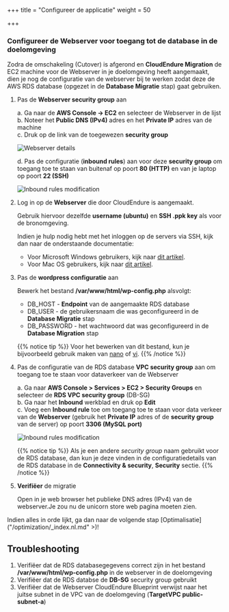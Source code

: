 +++
title = "Configureer de applicatie"
weight = 50

+++

### Configureer de Webserver voor toegang tot de database in de doelomgeving

Zodra de omschakeling (Cutover) is afgerond en **CloudEndure Migration** de EC2 machine voor de Webserver in je doelomgeving heeft aangemaakt, dien je nog de configuratie van de webserver bij te werken zodat deze de AWS RDS database (opgezet in de **Database Migratie** stap) gaat gebruiken.


1. Pas de **Webserver security group** aan

    a. Ga naar de **AWS Console -> EC2** en selecteer de Webserver in de lijst  
    b. Noteer het **Public DNS (IPv4)** adres en het **Private IP** adres van de machine  
    c. Druk op de link van de toegewezen **security group**  

    ![Webserver details](/ce/webserver_details.png)

    d. Pas de configuratie (**inbound rules**) aan voor deze **security group** om toegang toe te staan van buitenaf op poort **80 (HTTP)** en van je laptop op poort **22 (SSH)**     

    ![Inbound rules modification](/ce/edit_webserver_inbound_rules.png)

2. Log in op de **Webserver** die door CloudEndure is aangemaakt.

    Gebruik hiervoor dezelfde **username (ubuntu)** en **SSH .ppk key** als voor de bronomgeving.

    Indien je hulp nodig hebt met het inloggen op de servers via SSH, kijk dan naar de onderstaande documentatie:
    - Voor Microsoft Windows gebruikers, kijk naar <a href="https://docs.aws.amazon.com/AWSEC2/latest/UserGuide/putty.html" target="_blank">dit artikel</a>.  
    - Voor Mac OS gebruikers, kijk naar <a href="https://docs.aws.amazon.com/quickstarts/latest/vmlaunch/step-2-connect-to-instance.html#sshclient" target="_blank">dit artikel</a>.

3. Pas de **wordpress configuratie** aan

    Bewerk het bestand **/var/www/html/wp-config.php** alsvolgt: 
    - DB_HOST - **Endpoint** van de aangemaakte RDS database
    - DB_USER - de gebruikersnaam die was geconfigureerd in de **Database Migratie** stap
    - DB_PASSWORD - het wachtwoord dat was geconfigureerd in de **Database Migration** stap

    {{% notice tip %}}
Voor het bewerken van dit bestand, kun je bijvoorbeeld gebruik maken van <a href="https://www.howtoforge.com/linux-nano-command/" target="_blank">nano</a> of <a href="https://www.washington.edu/computing/unix/vi.html" target="_blank">vi</a>.
{{% /notice %}}     

4. Pas de configuratie van de RDS database **VPC security group** aan om toegang toe te staan voor dataverkeer van de Webserver

    a. Ga naar **AWS Console > Services > EC2 > Security Groups** en selecteer de **RDS VPC security group** (DB-SG)  
    b. Ga naar het **Inbound** werkblad en druk op **Edit**  
    c. Voeg een **Inbound rule** toe om toegang toe te staan voor data verkeer van de **Webserver** (gebruik het **Private IP** adres of de **security group** van de server) op poort **3306 (MySQL port)**
    
    ![Inbound rules modification](/ce/database_update_security_group.png)

    {{% notice tip %}}
Als je een andere *security group* naam gebruikt voor de RDS database, dan kun je deze vinden in de configuratiedetails van de RDS database in de **Connectivity & security**, **Security** sectie.
{{% /notice %}}     
    

1. **Verifiëer** de migratie

    Open in je web browser het publieke DNS adres (IPv4) van de webserver.Je zou nu de unicorn store web pagina moeten zien.

Indien alles in orde lijkt, ga dan naar de volgende stap [Optimalisatie]("/optimization/_index.nl.md" >)!

## Troubleshooting

1. Verifiëer dat de RDS databasegegevens correct zijn in het bestand **/var/www/html/wp-config.php** in de webserver in de doelomgeving
2. Verifiëer dat de RDS databse de **DB-SG** security group gebruikt
3. Verifiëer dat de Webserver CloudEndure Blueprint verwijst naar het juitse subnet in de VPC van de doelomgeving (**TargetVPC public-subnet-a**)
